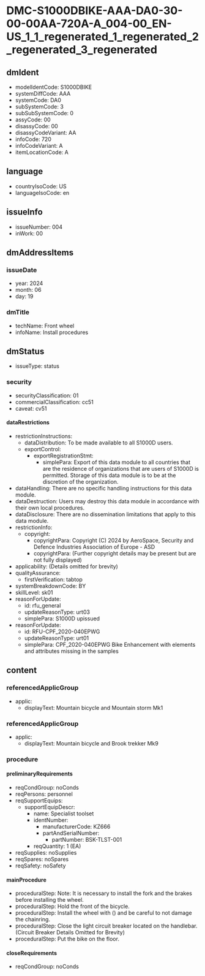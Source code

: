 # DMC-S1000DBIKE-AAA-DA0-30-00-00AA-720A-A_004-00_EN-US_1_1_regenerated_1_regenerated_2_regenerated_3_regenerated

## dmIdent
* modelIdentCode: S1000DBIKE
* systemDiffCode: AAA
* systemCode: DA0
* subSystemCode: 3
* subSubSystemCode: 0
* assyCode: 00
* disassyCode: 00
* disassyCodeVariant: AA
* infoCode: 720
* infoCodeVariant: A
* itemLocationCode: A

## language
* countryIsoCode: US
* languageIsoCode: en

## issueInfo
* issueNumber: 004
* inWork: 00

## dmAddressItems
### issueDate
* year: 2024
* month: 06
* day: 19
### dmTitle
* techName: Front wheel
* infoName: Install procedures

## dmStatus
* issueType: status
### security
* securityClassification: 01
* commercialClassification: cc51
* caveat: cv51
#### dataRestrictions
* restrictionInstructions:
    * dataDistribution: To be made available to all S1000D users.
    * exportControl:
        * exportRegistrationStmt:
            * simplePara: Export of this data module to all countries that are the residence of organizations that are users of S1000D is permitted. Storage of this data module is to be at the discretion of the organization.
* dataHandling: There are no specific handling instructions for this data module.
* dataDestruction: Users may destroy this data module in accordance with their own local procedures.
* dataDisclosure: There are no dissemination limitations that apply to this data module.
* restrictionInfo:
    * copyright:
        * copyrightPara: Copyright (C) 2024 by AeroSpace, Security and Defence Industries Association of Europe - ASD
        * copyrightPara: (Further copyright details may be present but are not fully displayed)
* applicability: (Details omitted for brevity)
* qualityAssurance:
    * firstVerification: tabtop
* systemBreakdownCode: BY
* skillLevel: sk01
* reasonForUpdate:
    * id: rfu_general
    * updateReasonType: urt03
    * simplePara: S1000D upissued
* reasonForUpdate:
    * id: RFU-CPF_2020-040EPWG
    * updateReasonType: urt01
    * simplePara: CPF_2020-040EPWG Bike Enhancement with elements and attributes missing in the samples

## content
### referencedApplicGroup
* applic:
    * displayText: Mountain bicycle and Mountain storm Mk1
### referencedApplicGroup
* applic:
    * displayText: Mountain bicycle and Brook trekker Mk9
### procedure
#### preliminaryRequirements
* reqCondGroup: noConds
* reqPersons: personnel
* reqSupportEquips:
    * supportEquipDescr:
        * name: Specialist toolset
        * identNumber:
            * manufacturerCode: KZ666
            * partAndSerialNumber:
                * partNumber: BSK-TLST-001
        * reqQuantity: 1 (EA)
* reqSupplies: noSupplies
* reqSpares: noSpares
* reqSafety: noSafety
#### mainProcedure
* proceduralStep: Note: It is necessary to install the fork and the brakes before installing the wheel.
* proceduralStep: Hold the front of the bicycle.
* proceduralStep: Install the wheel with (<internalRef internalRefId="seq-0001" internalRefTargetType="irtt05"/>) and be careful to not damage the chainring.
* proceduralStep: Close the light circuit breaker located on the handlebar. (Circuit Breaker Details Omitted for Brevity)
* proceduralStep: Put the bike on the floor.
#### closeRequirements
* reqCondGroup: noConds